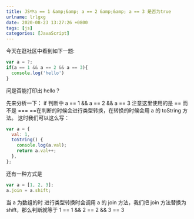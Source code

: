 ```yaml
---
title: JS中a == 1 &amp;&amp; a == 2 &amp;&amp; a == 3 是否为true
urlname: lrlgxg
date: 2020-08-23 13:27:26 +0800
tags: [js]
categories: [JavaScript]
---
```


今天在逛社区中看到如下一题:

```javascript
var a = ?;
if(a == 1 && a == 2 && a == 3){
  console.log('hello')
}
```

问是否能打印出 hello？

先来分析一下：
if 判断中 a == 1 && a == 2 && a == 3 注意这里使用的是 == 而不是 ===
==在判断的时候会进行类型转换，在转换的时候会用 a 的 toString 方法。
这时我们可以这么写：

```javascript
var a = {
  val: 1,
  toString() {
    console.log(a.val);
    return a.val++;
  },
};
```

还有一种方式是

```javascript
var a = [1, 2, 3];
a.join = a.shift;
```

当 a 为数组的时 进行类型转换时会调用 a 的 join 方法，我们把 join 方法替换为 shift，那么判断就等于 1 == 1 && 2 == 2 && 3 == 3

